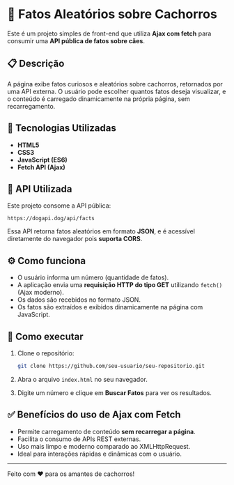 # 🐶 Fatos Aleatórios sobre Cachorros

Este é um projeto simples de front-end que utiliza **Ajax com fetch** para consumir uma **API pública de fatos sobre cães**.

## 📋 Descrição

A página exibe fatos curiosos e aleatórios sobre cachorros, retornados por uma API externa. O usuário pode escolher quantos fatos deseja visualizar, e o conteúdo é carregado dinamicamente na própria página, sem recarregamento.

## 🚀 Tecnologias Utilizadas

- **HTML5**
- **CSS3**
- **JavaScript (ES6)**
- **Fetch API (Ajax)**

## 🔗 API Utilizada

Este projeto consome a API pública:
```
https://dogapi.dog/api/facts
```

Essa API retorna fatos aleatórios em formato **JSON**, e é acessível diretamente do navegador pois **suporta CORS**.

## ⚙️ Como funciona

- O usuário informa um número (quantidade de fatos).
- A aplicação envia uma **requisição HTTP do tipo GET** utilizando `fetch()` (Ajax moderno).
- Os dados são recebidos no formato JSON.
- Os fatos são extraídos e exibidos dinamicamente na página com JavaScript.

## 🧪 Como executar

1. Clone o repositório:
   ```bash
   git clone https://github.com/seu-usuario/seu-repositorio.git
   ```

2. Abra o arquivo `index.html` no seu navegador.

3. Digite um número e clique em **Buscar Fatos** para ver os resultados.

## ✅ Benefícios do uso de Ajax com Fetch

- Permite carregamento de conteúdo **sem recarregar a página**.
- Facilita o consumo de APIs REST externas.
- Uso mais limpo e moderno comparado ao XMLHttpRequest.
- Ideal para interações rápidas e dinâmicas com o usuário.

---

Feito com ❤️ para os amantes de cachorros!
